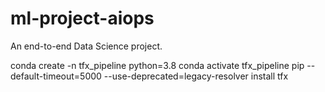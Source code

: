# ml-project-aiops
An end-to-end Data Science project.

conda create -n tfx_pipeline python=3.8
conda activate tfx_pipeline
pip --default-timeout=5000 --use-deprecated=legacy-resolver install tfx
